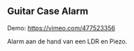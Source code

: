 ## Guitar Case Alarm ##

Demo: https://vimeo.com/477523356

Alarm aan de hand van een LDR en Piezo. 
